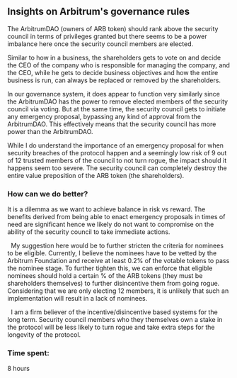 ## Insights on Arbitrum's governance rules

The ArbitrumDAO (owners of ARB token) should rank above the security council in terms of privileges granted but there seems to be a power imbalance here once the security council members are elected.

Similar to how in a business, the shareholders gets to vote on and decide the CEO of the company who is responsible for managing the company, and the CEO, while he gets to decide business objectives and how the entire business is run, can always be replaced or removed by the shareholders.  

In our governance system, it does appear to function very similarly since the ArbitrumDAO has the power to remove elected members of the security council via voting. But at the same time, the security council gets to initiate any emergency proposal, bypassing any kind of approval from the ArbitrumDAO. This effectively means that the security council has more power than the ArbitrumDAO.

While I do understand the importance of an emergency proposal for when security breaches of the protocol happen and a seemingly low risk of 9 out of 12 trusted members of the council to not turn rogue, the impact should it happens seem too severe. The security council can completely destroy the entire value preposition of the ARB token (the shareholders).

### How can we do better?  

It is a dilemma as we want to achieve balance in risk vs reward. The benefits derived from being able to enact emergency proposals in times of need are significant hence we likely do not want to compromise on the ability of the security council to take immediate actions.

  My suggestion here would be to further stricten the criteria for nominees to be eligible. Currently, I believe the nominees have to be vetted by the Arbitrum Foundation and receive at least 0.2% of the votable tokens to pass the nominee stage. To further tighten this, we can enforce that eligible nominees should hold a certain % of the ARB tokens (they must be shareholders themselves) to further disincentive them from going rogue. Considering that we are only electing 12 members, it is unlikely that such an implementation will result in a lack of nominees. 

  I am a firm believer of the incentive/disincentive based systems for the long term. Security council members who they themselves own a stake in the protocol will be less likely to turn rogue and take extra steps for the longevity of the protocol. 

### Time spent:
8 hours